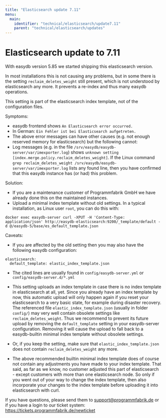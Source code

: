 ```yaml
---
title: "Elasticsearch update 7.11" 
menu:
  main:
    identifier: "technical/elasticsearch/update7.11"
    parent: "technical/elasticsearch/updates"
---
```


# Elasticsearch update to 7.11

With easydb version 5.85 we started shipping this elasticsearch version.

In most installations this is not causing any problems, but in some there is the setting `reclaim_deletes_weight` still present, which is not understood by elasticsearch any more. It prevents a re-index and thus many easydb operations.

This setting is part of the elasticsearch index template, not of the configuration files.

Symptoms:
- easydb frontend shows `An Elasticsearch error occurred.`
- In German: `Ein Fehler ist bei Elasticsearch aufgetreten.`
- The above error messages can have other causes (e.g. not enough reserved memory for elasticsearch) but the following cannot:
- Log messages (e.g. in the file `/srv/easydb/easydb-server/var/imexporter.log`) shows `unknown setting [index.merge.policy.reclaim_deletes_weight]`. If the Linux command `grep reclaim_deletes_weight /srv/easydb/easydb-server/var/imexporter.log` lists any found line, then you have confirmed that this easydb instance has (or had) this problem.

Solution:
- If you are a maintenance customer of Programmfabrik GmbH we have already done this on the maintained instances.
- Upload a minimal index template without old settings. In a typical installation, as Linux user `root`, you can do this with:

```
docker exec easydb-server curl -XPUT -H 'Content-Type: application/json' http://easydb-elasticsearch:9200/_template/default -d @/easydb-5/base/es_default_template.json
```

Caveats:
- If you are affected by the old setting then you may also have the following easydb configuration:

```
elasticsearch:
  default_template: elastic_index_template.json
```

 - The cited lines are usually found in `config/easydb-server.yml` or `config/easydb-server.d/*.yml`
 - This setting uploads an index template in case there is no index template in elasticsearch at all, yet. Since you already have an index template by now, this automatic upload will only happen again if you reset your elasticsearch to a very basic state, for example during disaster recovery. The referenced file `elastic_index_template.json` (usually in folder `config/`) may very well contain obsolete settings like `reclaim_deletes_weight`. Thus we recommend to prevent its future upload by removing the `default_template` setting in your easydb-server configuration. Removing it will cause the upload to fall back to a easydb-builtin minimal index template without obsolete settings.
 - Or, if you keep the setting, make sure that `elastic_index_template.json` does not contain `reclaim_deletes_weight` any more.

- The above recommended builtin minimal index template does of course not contain any adjustments you have made to your index template. That said, as far as we know, no customer adjusted this part of elasticsearch - except customers with more than one elasticsearch node. So only if you went out of your way to change the index template, then also incorporate your changes to the index template before uploading it into elasticsearch with curl.

If you have questions, please send them to support@programmfabrik.de or if you have a login to our ticket system: https://tickets.programmfabrik.de/newticket

